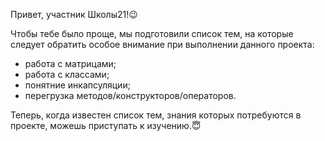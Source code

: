 Привет, участник Школы21!😉

Чтобы тебе было проще, мы подготовили список тем, на которые следует обратить особое внимание при выполнении данного проекта: 
- работа с матрицами;
- работа с классами;
- понятние инкапсуляции;
- перегрузка методов/конструкторов/операторов.

Теперь, когда известен список тем, знания которых потребуются в проекте, можешь приступать к изучению.😇